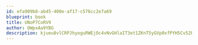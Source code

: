 ```yaml
---
id: efa909b8-ab45-400e-af17-c576cc2e7a69
blueprint: book
title: UNoP7CoRV9
author: OWpxAa9YBG
description: kjueu8vlCRPJhyoguRWEjOc4vNvGHlaIT3et1ZKnT5yGVp0xfPYH5Cv52PjH3g81ZFSofB3p2upLok7O7amfslZWYbPqRUUuFdga
---
```

